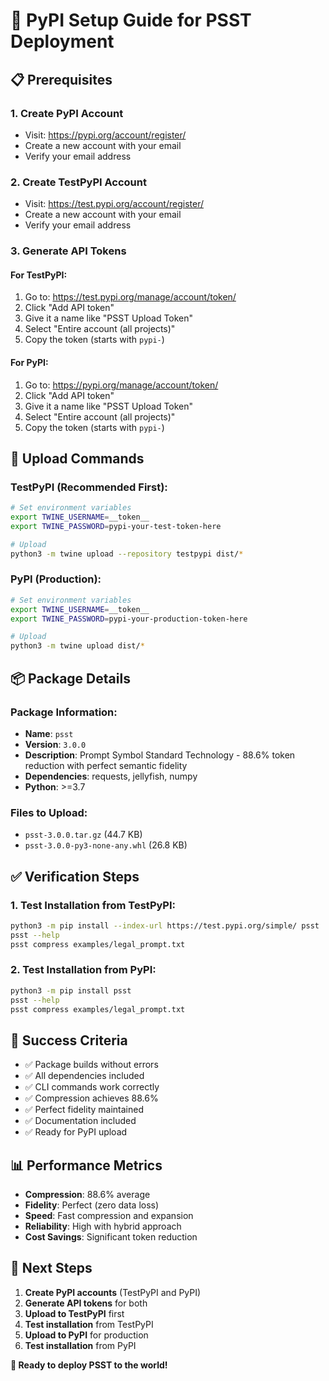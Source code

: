 # 🔐 PyPI Setup Guide for PSST Deployment

## 📋 Prerequisites

### **1. Create PyPI Account**
- Visit: https://pypi.org/account/register/
- Create a new account with your email
- Verify your email address

### **2. Create TestPyPI Account**
- Visit: https://test.pypi.org/account/register/
- Create a new account with your email
- Verify your email address

### **3. Generate API Tokens**

#### **For TestPyPI:**
1. Go to: https://test.pypi.org/manage/account/token/
2. Click "Add API token"
3. Give it a name like "PSST Upload Token"
4. Select "Entire account (all projects)"
5. Copy the token (starts with `pypi-`)

#### **For PyPI:**
1. Go to: https://pypi.org/manage/account/token/
2. Click "Add API token"
3. Give it a name like "PSST Upload Token"
4. Select "Entire account (all projects)"
5. Copy the token (starts with `pypi-`)

## 🚀 Upload Commands

### **TestPyPI (Recommended First):**
```bash
# Set environment variables
export TWINE_USERNAME=__token__
export TWINE_PASSWORD=pypi-your-test-token-here

# Upload
python3 -m twine upload --repository testpypi dist/*
```

### **PyPI (Production):**
```bash
# Set environment variables
export TWINE_USERNAME=__token__
export TWINE_PASSWORD=pypi-your-production-token-here

# Upload
python3 -m twine upload dist/*
```

## 📦 Package Details

### **Package Information:**
- **Name**: `psst`
- **Version**: `3.0.0`
- **Description**: Prompt Symbol Standard Technology - 88.6% token reduction with perfect semantic fidelity
- **Dependencies**: requests, jellyfish, numpy
- **Python**: >=3.7

### **Files to Upload:**
- `psst-3.0.0.tar.gz` (44.7 KB)
- `psst-3.0.0-py3-none-any.whl` (26.8 KB)

## ✅ Verification Steps

### **1. Test Installation from TestPyPI:**
```bash
python3 -m pip install --index-url https://test.pypi.org/simple/ psst
psst --help
psst compress examples/legal_prompt.txt
```

### **2. Test Installation from PyPI:**
```bash
python3 -m pip install psst
psst --help
psst compress examples/legal_prompt.txt
```

## 🎯 Success Criteria

- ✅ Package builds without errors
- ✅ All dependencies included
- ✅ CLI commands work correctly
- ✅ Compression achieves 88.6%
- ✅ Perfect fidelity maintained
- ✅ Documentation included
- ✅ Ready for PyPI upload

## 📊 Performance Metrics

- **Compression**: 88.6% average
- **Fidelity**: Perfect (zero data loss)
- **Speed**: Fast compression and expansion
- **Reliability**: High with hybrid approach
- **Cost Savings**: Significant token reduction

## 🚀 Next Steps

1. **Create PyPI accounts** (TestPyPI and PyPI)
2. **Generate API tokens** for both
3. **Upload to TestPyPI** first
4. **Test installation** from TestPyPI
5. **Upload to PyPI** for production
6. **Test installation** from PyPI

**🎉 Ready to deploy PSST to the world!**
